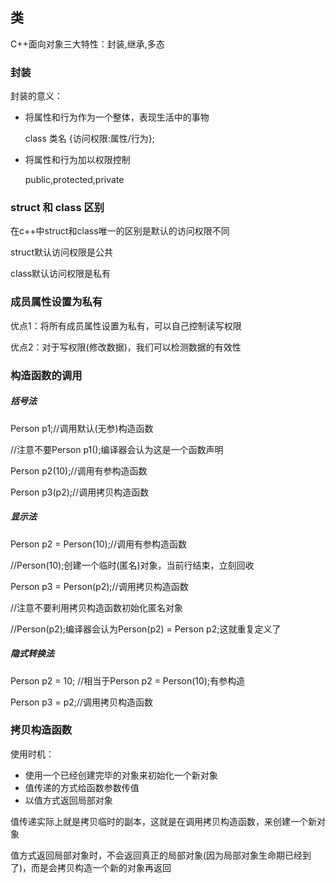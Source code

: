 ## 类

C++面向对象三大特性：封装,继承,多态

### 封装

封装的意义：

- 将属性和行为作为一个整体，表现生活中的事物

  class 类名 {访问权限:属性/行为};

- 将属性和行为加以权限控制

  public,protected,private

### struct 和 class 区别

在c++中struct和class唯一的区别是默认的访问权限不同

struct默认访问权限是公共

class默认访问权限是私有

### 成员属性设置为私有

优点1：将所有成员属性设置为私有，可以自己控制读写权限

优点2：对于写权限(修改数据)，我们可以检测数据的有效性

### 构造函数的调用

##### 括号法

Person p1;//调用默认(无参)构造函数

//注意不要Person p1();编译器会认为这是一个函数声明

Person p2(10);//调用有参构造函数

Person p3(p2);//调用拷贝构造函数

##### 显示法

Person p2 = Person(10);//调用有参构造函数

//Person(10);创建一个临时(匿名)对象，当前行结束，立刻回收

Person p3 = Person(p2);//调用拷贝构造函数

//注意不要利用拷贝构造函数初始化匿名对象

//Person(p2);编译器会认为Person(p2) = Person p2;这就重复定义了

##### 隐式转换法

Person p2 = 10; //相当于Person p2 = Person(10);有参构造

Person p3 = p2;//调用拷贝构造函数

### 拷贝构造函数

使用时机：

- 使用一个已经创建完毕的对象来初始化一个新对象
- 值传递的方式给函数参数传值
- 以值方式返回局部对象

值传递实际上就是拷贝临时的副本，这就是在调用拷贝构造函数，来创建一个新对象

值方式返回局部对象时，不会返回真正的局部对象(因为局部对象生命期已经到了)，而是会拷贝构造一个新的对象再返回